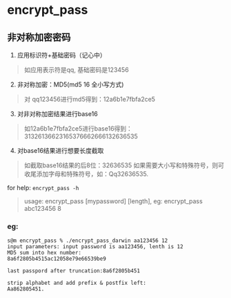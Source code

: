 # encrypt_pass

## 非对称加密密码

1. 应用标识符+基础密码（记心中）
> 如应用表示符是qq, 基础密码是123456

2. 非对称加密：MD5(md5 16 全小写方式)
> 对 qq123456进行md5得到：12a6b1e7fbfa2ce5

3. 对非对称加密结果进行base16
> 如12a6b1e7fbfa2ce5进行base16得到：31326136623165376662666132636535

4. 对base16结果进行想要长度截取
>  如截取base16结果的后8位：32636535
> 如果需要大小写和特殊符号，则可收尾添加字母和特殊符号，如：Qq32636535.
 

for help:
`encrypt_pass -h`
> usage: encrypt_pass [mypassword] [length], eg: encrypt_pass abc123456 8

### eg:
```shell
s@m encrypt_pass % ./encrypt_pass_darwin aa123456 12
input parameters: input password is aa123456, lenth is 12
MD5 sum into hex number:
8a6f2805b4515ac12058e79e66539be9

last passpord after truncation:8a6f2805b451

strip alphabet and add prefix & postfix left:
Aa862805451.
```

